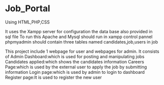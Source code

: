 # Job_Portal
Using HTML,PHP,CSS

It uses the Xampp server for configuration
the data base also provided in sql file
To run this Apache and Mysql should run in xampp control pannel
phpmyadmin should contain three tables named candidates,job,users in job

This project include 1 webpage for user and webpages for admin.
It consists of 
Admin Dashboard:which is used for posting and manipulating jobs
Candidates applied:which shows the candidates information
Careers Page:which is used by the external user to apply the job by submitting information
Login page:which is used by admin to login to dashboard
Register page:It is used to register the new user

